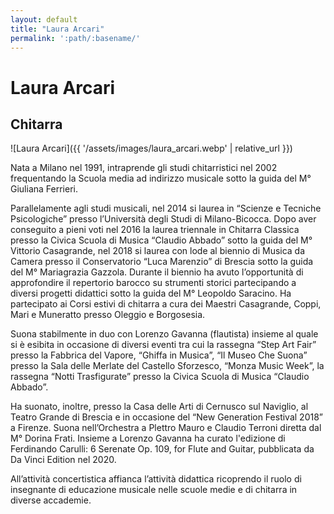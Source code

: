 ```yaml
---
layout: default
title: "Laura Arcari"
permalink: ':path/:basename/'
---
```


# Laura Arcari
## Chitarra
![Laura Arcari]({{ '/assets/images/laura_arcari.webp' | relative_url }})

Nata a Milano nel 1991, intraprende gli studi chitarristici nel 2002 frequentando la Scuola media ad indirizzo musicale sotto la guida del M° Giuliana Ferrieri.

Parallelamente agli studi musicali, nel 2014 si laurea in “Scienze e Tecniche Psicologiche” presso l’Università degli Studi di Milano-Bicocca. Dopo aver conseguito a pieni voti nel 2016 la laurea triennale in Chitarra Classica presso la Civica Scuola di Musica “Claudio Abbado” sotto la guida del M° Vittorio Casagrande, nel 2018 si laurea con lode al biennio di Musica da Camera presso il Conservatorio “Luca Marenzio” di Brescia sotto la guida del M° Mariagrazia Gazzola. Durante il biennio ha avuto l’opportunità di approfondire il repertorio barocco su strumenti storici partecipando a diversi progetti didattici sotto la guida del M° Leopoldo Saracino. Ha partecipato ai Corsi estivi di chitarra a cura dei Maestri Casagrande, Coppi, Mari e Muneratto presso Oleggio e Borgosesia.

Suona stabilmente in duo con Lorenzo Gavanna (flautista) insieme al quale si è esibita in occasione di diversi eventi tra cui la rassegna “Step Art Fair” presso la Fabbrica del Vapore, “Ghiffa in Musica”, “Il Museo Che Suona” presso la Sala delle Merlate del Castello Sforzesco, “Monza Music Week”, la rassegna “Notti Trasfigurate” presso la Civica Scuola di Musica “Claudio Abbado”.

Ha suonato, inoltre, presso la Casa delle Arti di Cernusco sul Naviglio, al Teatro Grande di Brescia e in occasione del “New Generation Festival 2018” a Firenze. Suona nell’Orchestra a Plettro Mauro e Claudio Terroni diretta dal M° Dorina Frati. Insieme a Lorenzo Gavanna ha curato l'edizione di Ferdinando Carulli: 6 Serenate Op. 109, for Flute and Guitar, pubblicata da Da Vinci Edition nel 2020.

All’attività concertistica affianca l’attività didattica ricoprendo il ruolo di insegnante di educazione musicale nelle scuole medie e di chitarra in diverse accademie.

